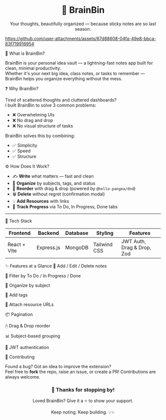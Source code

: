
<h1 align="center">🧠 BrainBin</h1>
<p align="center">Your thoughts, beautifully organized — because sticky notes are so last season.</p>

https://github.com/user-attachments/assets/67d88608-04fa-49e8-bbca-83f719916954

📌 What is BrainBin?

BrainBin is your personal idea vault — a lightning-fast notes app built for clean, minimal productivity.  
Whether it's your next big idea, class notes, or tasks to remember — BrainBin helps you organize everything without the mess.

❓ Why BrainBin?

Tired of scattered thoughts and cluttered dashboards?  
I built BrainBin to solve 3 common problems:
- ❌ Overwhelming UIs
- ❌ No drag and drop
- ❌ No visual structure of tasks

BrainBin solves this by combining:
- ✅ Simplicity
- ✅ Speed
- ✅ Structure

⚙️ How Does It Work?

- ✍ **Write** what matters — fast and clean
- 🧠 **Organize** by subjects, tags, and status
- 🔁 **Reorder** with drag & drop (powered by `@hello-pangea/dnd`)
- 🗑 **Delete** without regret (confirmation modal)
- 💡 **Add Resources** with links
- 🎯 **Track Progress** via To Do, In Progress, Done tabs

---

🚀 Tech Stack

| Frontend      | Backend       | Database | Styling        | Features                  |
|---------------|---------------|----------|----------------|---------------------------|
| React + Vite  | Express.js    | MongoDB  | Tailwind CSS   | JWT Auth, Drag & Drop, Zod |


✨ Features at a Glance
📒 Add / Edit / Delete notes

🎯 Filter by To Do / In Progress / Done

🧠 Organize by subject

🔖 Add tags

🔗 Attach resource URLs

📦 Pagination

🖱 Drag & Drop reorder

📊 Subject-based grouping

🔐 JWT authentication

🤝 Contributing

Found a bug? Got an idea to improve the extension?  
Feel free to **fork** the repo, raise an issue, or create a PR! Contributions are always welcome.

<h3 align="center">🙌 Thanks for stopping by!</h3>
<p align="center">Loved BrainBin? Give it a ⭐ to show your support.</p>
<p align="center">Keep noting. Keep building. 💡✨</p>


